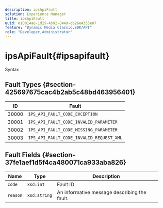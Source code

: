 ```yaml
---
description: ipsApiFault
solution: Experience Manager
title: ipsApiFault
uuid: 010814a8-1d29-4b02-8449-cb26e4335e07
feature: "Dynamic Media Classic,SDK/API"
role: "Developer,Administrator"
---
```


# ipsApiFault{#ipsapifault}

 Syntax 

## Fault Types {#section-425697675cac4b2ab5c48bd463956401}

|  ID  | Fault  |
|---|---|
|  30000  | `IPS_API_FAULT_CODE_EXCEPTION`  |
|  30001  | `IPS_API_FAULT_CODE_INVALID_PARAMETER`  |
|  30002  | `IPS_API_FAULT_CODE_MISSING_PARAMETER`  |
|  30003  | `IPS_API_FAULT_CODE_INVALID_REQUEST_XML`  |

## Fault Fields {#section-37fe1aef1d5f4ca480071ca933aba826}

|  Name  | Type  | Description  |
|---|---|---|
|  `code`  | `xsd:int`  | Fault ID  |
|  `reason`  | `xsd:string`  | An informative message describing the fault.  |


